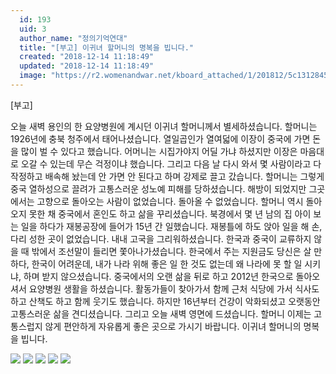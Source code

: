 ```yaml
---
  id: 193
  uid: 3
  author_name: "정의기억연대"
  title: "[부고] 이귀녀 할머니의 명복을 빕니다."
  created: "2018-12-14 11:18:49"
  updated: "2018-12-14 11:18:49"
  image: "https://r2.womenandwar.net/kboard_attached/1/201812/5c1312845084f9966731.jpg"
---
```

\[부고\]

오늘 새벽 용인의 한 요양병원에 계시던 이귀녀 할머니께서 별세하셨습니다.
할머니는 1926년에 충북 청주에서 태어나셨습니다. 열일곱인가 열여덟에 이장이 중국에 가면 돈을 많이 벌 수 있다고 했습니다. 어머니는 시집가야지 어딜 가냐 하셨지만 이장은 마음대로 오갈 수 있는데 무슨 걱정이냐 했습니다. 그리고 다음 날 다시 와서 몇 사람이라고 다 작정하고 배속해 놨는데 안 가면 안 된다고 하며 강제로 끌고 갔습니다. 할머니는 그렇게 중국 열하성으로 끌려가 고통스러운 성노예 피해를 당하셨습니다. 
해방이 되었지만 그곳에서는 고향으로 돌아오는 사람이 없었습니다. 돌아올 수 없었습니다. 할머니 역시 돌아오지 못한 채 중국에서 혼인도 하고 삶을 꾸리셨습니다. 북경에서 몇 년 남의 집 아이 보는 일을 하다가 재봉공장에 들어가 15년 간 일했습니다. 재봉틀에 하도 앉아 일을 해 손, 다리 성한 곳이 없었습니다. 
내내 고국을 그리워하셨습니다. 한국과 중국이 교류하지 않을 때 밖에서 조선말이 들리면 쫓아나가셨습니다. 한국에서 주는 지원금도 당신은 살 만하다, 한국이 어려운데, 내가 나라 위해 좋은 일 한 것도 없는데 왜 나라에 못 할 일 시키냐, 하며 받지 않으셨습니다. 
중국에서의 오랜 삶을 뒤로 하고 2012년 한국으로 돌아오셔서 요양병원 생활을 하셨습니다. 활동가들이 찾아가서 함께 근처 식당에 가서 식사도 하고 산책도 하고 함께 웃기도 했습니다. 하지만 16년부터 건강이 악화되셨고 오랫동안 고통스러운 삶을 견디셨습니다. 그리고 오늘 새벽 영면에 드셨습니다. 
할머니 이제는 고통스럽지 않게 편안하게 자유롭게 좋은 곳으로 가시기 바랍니다. 
이귀녀 할머니의 명복을 빕니다. 

 ![](https://r2.womenandwar.net/kboard_attached/1/201812/5c1312845084f9966731.jpg) ![](https://r2.womenandwar.net/kboard_attached/1/201812/5c131284107023877103.jpg) ![](https://r2.womenandwar.net/kboard_attached/1/201812/5c1312840e07d9852271.jpg) ![](https://r2.womenandwar.net/kboard_attached/1/201812/5c1312840acf91280901.jpg)
 ![](https://r2.womenandwar.net/kboard_attached/1/201812/5c1312feef12a1754644.jpg)